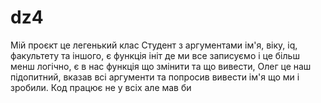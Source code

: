 # dz4
Мій проєкт це легенький клас Студент з аргументами ім'я, віку, iq, факультету та іншого, є функція ініт де ми все записуємо і це більш менш логічно, є в нас функція що змінити та що вивести, Олег це наш підопитний, вказав всі аргументи та попросив вивести ім'я що ми і зробили. Код працює не у всіх але мав би